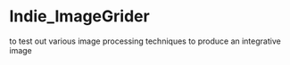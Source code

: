 # Indie_ImageGrider
to test out various image processing techniques to produce an integrative image
